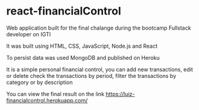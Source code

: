 # react-financialControl
Web application built for the final chalange during the bootcamp Fullstack developer on IGTI

It was built using HTML, CSS, JavaScript, Node.js and React

To persist data was used MongoDB and published on Heroku

It is a simple personal financial control, you can add new transactions, edit or delete
check the transactions by period, filter the transactions by category or by description


You can view the final result on the link
https://luiz-financialcontrol.herokuapp.com/
